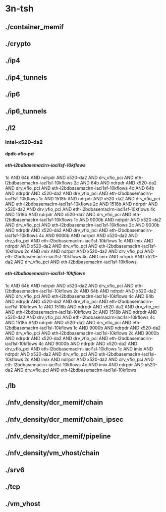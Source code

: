 # 3n-tsh
## ./container_memif
## ./crypto
## ./ip4
## ./ip4_tunnels
## ./ip6
## ./ip6_tunnels
## ./l2
### intel-x520-da2
#### dpdk-vfio-pci
##### eth-l2bdbasemaclrn-iacl1sf-10kflows
1c AND 64b AND ndrpdr AND x520-da2 AND drv_vfio_pci AND eth-l2bdbasemaclrn-iacl1sf-10kflows
2c AND 64b AND ndrpdr AND x520-da2 AND drv_vfio_pci AND eth-l2bdbasemaclrn-iacl1sf-10kflows
4c AND 64b AND ndrpdr AND x520-da2 AND drv_vfio_pci AND eth-l2bdbasemaclrn-iacl1sf-10kflows
1c AND 1518b AND ndrpdr AND x520-da2 AND drv_vfio_pci AND eth-l2bdbasemaclrn-iacl1sf-10kflows
2c AND 1518b AND ndrpdr AND x520-da2 AND drv_vfio_pci AND eth-l2bdbasemaclrn-iacl1sf-10kflows
4c AND 1518b AND ndrpdr AND x520-da2 AND drv_vfio_pci AND eth-l2bdbasemaclrn-iacl1sf-10kflows
1c AND 9000b AND ndrpdr AND x520-da2 AND drv_vfio_pci AND eth-l2bdbasemaclrn-iacl1sf-10kflows
2c AND 9000b AND ndrpdr AND x520-da2 AND drv_vfio_pci AND eth-l2bdbasemaclrn-iacl1sf-10kflows
4c AND 9000b AND ndrpdr AND x520-da2 AND drv_vfio_pci AND eth-l2bdbasemaclrn-iacl1sf-10kflows
1c AND imix AND ndrpdr AND x520-da2 AND drv_vfio_pci AND eth-l2bdbasemaclrn-iacl1sf-10kflows
2c AND imix AND ndrpdr AND x520-da2 AND drv_vfio_pci AND eth-l2bdbasemaclrn-iacl1sf-10kflows
4c AND imix AND ndrpdr AND x520-da2 AND drv_vfio_pci AND eth-l2bdbasemaclrn-iacl1sf-10kflows
##### eth-l2bdbasemaclrn-iacl1sl-10kflows
1c AND 64b AND ndrpdr AND x520-da2 AND drv_vfio_pci AND eth-l2bdbasemaclrn-iacl1sl-10kflows
2c AND 64b AND ndrpdr AND x520-da2 AND drv_vfio_pci AND eth-l2bdbasemaclrn-iacl1sl-10kflows
4c AND 64b AND ndrpdr AND x520-da2 AND drv_vfio_pci AND eth-l2bdbasemaclrn-iacl1sl-10kflows
1c AND 1518b AND ndrpdr AND x520-da2 AND drv_vfio_pci AND eth-l2bdbasemaclrn-iacl1sl-10kflows
2c AND 1518b AND ndrpdr AND x520-da2 AND drv_vfio_pci AND eth-l2bdbasemaclrn-iacl1sl-10kflows
4c AND 1518b AND ndrpdr AND x520-da2 AND drv_vfio_pci AND eth-l2bdbasemaclrn-iacl1sl-10kflows
1c AND 9000b AND ndrpdr AND x520-da2 AND drv_vfio_pci AND eth-l2bdbasemaclrn-iacl1sl-10kflows
2c AND 9000b AND ndrpdr AND x520-da2 AND drv_vfio_pci AND eth-l2bdbasemaclrn-iacl1sl-10kflows
4c AND 9000b AND ndrpdr AND x520-da2 AND drv_vfio_pci AND eth-l2bdbasemaclrn-iacl1sl-10kflows
1c AND imix AND ndrpdr AND x520-da2 AND drv_vfio_pci AND eth-l2bdbasemaclrn-iacl1sl-10kflows
2c AND imix AND ndrpdr AND x520-da2 AND drv_vfio_pci AND eth-l2bdbasemaclrn-iacl1sl-10kflows
4c AND imix AND ndrpdr AND x520-da2 AND drv_vfio_pci AND eth-l2bdbasemaclrn-iacl1sl-10kflows
## ./lb
## ./nfv_density/dcr_memif/chain
## ./nfv_density/dcr_memif/chain_ipsec
## ./nfv_density/dcr_memif/pipeline
## ./nfv_density/vm_vhost/chain
## ./srv6
## ./tcp
## ./vm_vhost
